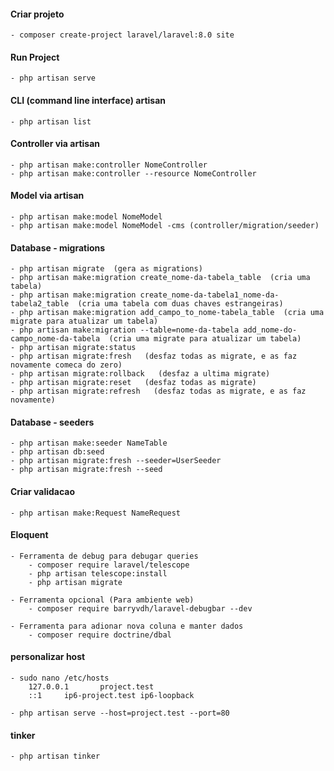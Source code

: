 #### Criar projeto
    - composer create-project laravel/laravel:8.0 site

#### Run Project
    - php artisan serve

#### CLI (command line interface) artisan
    - php artisan list

#### Controller via artisan
    - php artisan make:controller NomeController
    - php artisan make:controller --resource NomeController

#### Model via artisan
    - php artisan make:model NomeModel
    - php artisan make:model NomeModel -cms (controller/migration/seeder)

#### Database - migrations
    - php artisan migrate  (gera as migrations)
    - php artisan make:migration create_nome-da-tabela_table  (cria uma tabela)
    - php artisan make:migration create_nome-da-tabela1_nome-da-tabela2_table  (cria uma tabela com duas chaves estrangeiras)
    - php artisan make:migration add_campo_to_nome-tabela_table  (cria uma migrate para atualizar um tabela)
    - php artisan make:migration --table=nome-da-tabela add_nome-do-campo_nome-da-tabela  (cria uma migrate para atualizar um tabela)
    - php artisan migrate:status
    - php artisan migrate:fresh   (desfaz todas as migrate, e as faz novamente comeca do zero)
    - php artisan migrate:rollback   (desfaz a ultima migrate)
    - php artisan migrate:reset   (desfaz todas as migrate)
    - php artisan migrate:refresh   (desfaz todas as migrate, e as faz novamente)

#### Database - seeders
    - php artisan make:seeder NameTable
    - php artisan db:seed
    - php artisan migrate:fresh --seeder=UserSeeder
    - php artisan migrate:fresh --seed

#### Criar validacao
    - php artisan make:Request NameRequest

#### Eloquent
    - Ferramenta de debug para debugar queries
        - composer require laravel/telescope
        - php artisan telescope:install
        - php artisan migrate
    
    - Ferramenta opcional (Para ambiente web)
        - composer require barryvdh/laravel-debugbar --dev 

    - Ferramenta para adionar nova coluna e manter dados 
        - composer require doctrine/dbal

#### personalizar host
    - sudo nano /etc/hosts
        127.0.0.1       project.test
        ::1     ip6-project.test ip6-loopback

    - php artisan serve --host=project.test --port=80

#### tinker
    - php artisan tinker
